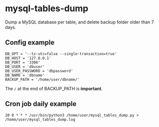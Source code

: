 # mysql-tables-dump
Dump a MySQL database per table, and delete backup folder older than 7 days.

## Config example
```
DB_OPT = '--tz-utc=false --single-transaction=true'
DB_HOST = '127.0.0.1'
DB_PORT = '3306'
DB_USER = 'dbuser'
DB_USER_PASSWORD = 'dbpassword'
DB_NAME = 'dbname'
BACKUP_PATH = '/home/user/dbname/'
```
The `/` at the end of BACKUP_PATH is **important**.

## Cron job daily example

```
20 0 * * * /usr/bin/python3 /home/user/mysql_tables_dump.py > /home/user/mysql_tables_dump.log
```
